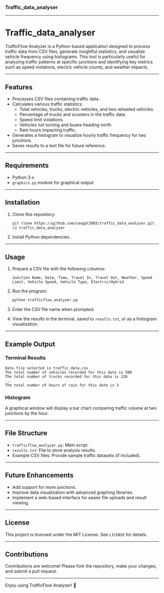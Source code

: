 ### Traffic_data_analyser

---

# Traffic_data_analyser

TrafficFlow Analyzer is a Python-based application designed to process traffic data from CSV files, generate insightful statistics, and visualize vehicle frequency using histograms. This tool is particularly useful for analyzing traffic patterns at specific junctions and identifying key metrics such as speed violations, electric vehicle counts, and weather impacts.

---

## Features

- Processes CSV files containing traffic data.
- Calculates various traffic statistics:
  - Total vehicles, trucks, electric vehicles, and two-wheeled vehicles.
  - Percentage of trucks and scooters in the traffic data.
  - Speed limit violations.
  - Vehicles not turning and buses heading north.
  - Rain hours impacting traffic.
- Generates a histogram to visualize hourly traffic frequency for two junctions.
- Saves results to a text file for future reference.

---

## Requirements

- Python 3.x
- `graphics.py` module for graphical output

---

## Installation

1. Clone this repository:
   ```bash
   git clone https://github.com/saugat2003/traffic_data_analyser.git
   cd traffic_data_analyser
   ```
2. Install Python dependencies .

---

## Usage

1. Prepare a CSV file with the following columns:
   ```
   Junction Name, Date, Time, Travel In, Travel Out, Weather, Speed Limit, Vehicle Speed, Vehicle Type, Electric/Hybrid
   ```
2. Run the program:
   ```bash
   python trafficflow_analyzer.py
   ```
3. Enter the CSV file name when prompted.

4. View the results in the terminal, saved to `results.txt`, or as a histogram visualization.

---

## Example Output

### Terminal Results
```
Data file selected is traffic_data.csv
The total number of vehicles recorded for this date is 500
The total number of trucks recorded for this date is 120
...
The total number of hours of rain for this date is 3
```

### Histogram
A graphical window will display a bar chart comparing traffic volume at two junctions by the hour.

---

## File Structure

- `trafficflow_analyzer.py`: Main script.
- `results.txt`: File to store analysis results.
- Example CSV files: Provide sample traffic datasets (if included).

---

## Future Enhancements

- Add support for more junctions.
- Improve data visualization with advanced graphing libraries.
- Implement a web-based interface for easier file uploads and result viewing.

---

## License

This project is licensed under the MIT License. See `LICENSE` for details.

---

## Contributions

Contributions are welcome! Please fork the repository, make your changes, and submit a pull request.

--- 

Enjoy using TrafficFlow Analyzer! 🚦
